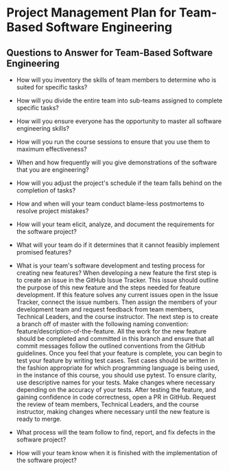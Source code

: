 # Project Management Plan for Team-Based Software Engineering

## Questions to Answer for Team-Based Software Engineering

- How will you inventory the skills of team members to determine who is
  suited for specific tasks?

- How will you divide the entire team into sub-teams assigned to complete
  specific tasks?

- How will you ensure everyone has the opportunity to master all software
  engineering skills?

- How will you run the course sessions to ensure that you use them
  to maximum effectiveness?

- When and how frequently will you give demonstrations of the software that
  you are engineering?

- How will you adjust the project's schedule if the team falls behind on the
  completion of tasks?

- How and when will your team conduct blame-less postmortems to resolve
  project mistakes?

- How will your team elicit, analyze, and document the requirements for the
  software project?

- What will your team do if it determines that it cannot feasibly implement
  promised features?

- What is your team's software development and testing process for creating
  new features?
    When developing a new feature the first step is to create an issue in the GitHub
Issue Tracker. This issue should outline the purpose of this new feature and the
steps needed for feature development. If this feature solves any current issues
open in the Issue Tracker, connect the issue numbers. Then assign the members of
your development team and request feedback from team members, Technical Leaders,
and the course instructor. The next step is to create a branch off of master with
the following naming convention: feature/description-of-the-feature. All the work
for the new feature should be completed and committed in this branch and ensure
that all commit messages follow the outlined conventions from the GitHub
guidelines. Once you feel that your feature is complete, you can begin to test
your feature by writing test cases. Test cases should be written in the fashion
appropriate for which programming language is being used, in the instance of this
course, you should use pytest. To ensure clarity, use descriptive names for your
tests. Make changes where necessary depending on the accuracy of your tests. After
testing the feature, and gaining confidence in code correctness, open a PR in
GitHub. Request the review of team members, Technical Leaders, and the course
instructor, making changes where necessary until the new feature is ready to
merge.


- What process will the team follow to find, report, and fix defects in the
  software project?

- How will your team know when it is finished with the implementation of the
  software project?
